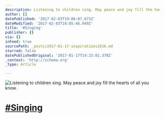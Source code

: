 ```yaml
---
description: Listening to children sing. May peace and joy fill the hearts of all you know.
author: []
datePublished: '2017-02-03T19:06:07.673Z'
dateModified: '2017-02-03T19:05:46.949Z'
title: '#Singing'
publisher: {}
via: {}
inFeed: true
sourcePath: _posts/2017-01-17-inspirations2016.md
starred: false
datePublishedOriginal: '2017-01-17T14:25:01.378Z'
_context: 'http://schema.org'
_type: Article

---
```

![Listening to children sing. May peace and joy fill the hearts of all you know.](https://the-grid-user-content.s3-us-west-2.amazonaws.com/d0e9c4b1-ddd3-4d92-8ebe-d4ff788c1db4.jpg)

# [\#Singing][0]

[0]: https://twitter.com/#!/search?q=%23Inspirations2016
